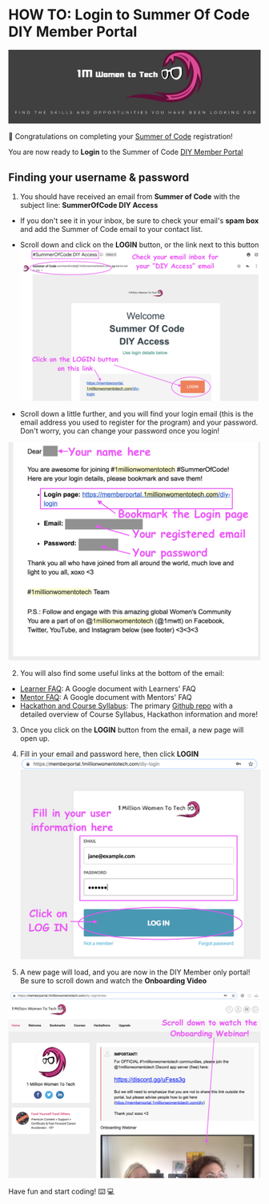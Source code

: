 # HOW TO: Login to Summer Of Code DIY Member Portal

![1M Women to Teach - Summer of Code](images/how-to-register-summerOfCode.png "1M Women to Teach - Summer of Code")

🎉 Congratulations on completing your [Summer of Code](https://1millionwomentotech.com/summerofcode1/) registration! 

You are now ready to **Login** to the Summer of Code [DIY Member Portal](https://memberportal.1millionwomentotech.com/diy-login/)

## Finding your username & password

1. You should have received an email from **Summer of Code** with the subject line: **SummerOfCode DIY Access**

- If you don't see it in your inbox, be sure to check your email's **spam box** and add the Summer of Code email to your contact list.
- Scroll down and click on the **LOGIN** button, or the link next to this button
![SummerOfCode DIY Access email](images/how-to-login-email1.png "SummerOfCode DIY Access email")

- Scroll down a little further, and you will find your login email (this is the email address you used to register for the program) and your password. Don't worry, you can change your password once you login!

![SummerOfCode DIY Access email ](images/how-to-login-email2.png "SummerOfCode DIY Access email")


2. You will also find some useful links at the bottom of the email:
- [Learner FAQ](https://docs.google.com/document/d/1t7LEoPNMwue5MjipYJLdv_c34V3rqovu-6RByAhxNjs/edit): A Google document with Learners' FAQ
- [Mentor FAQ](https://docs.google.com/document/d/1YAqUz9taF25hmzEzRiBSn7pSZsv83WTTrhlIRyBUf3s/edit): A Google document with Mentors' FAQ
- [Hackathon and Course Syllabus](https://github.com/1millionwomentotech/toolkitten/tree/master/summer-of-code): The primary [Github repo](https://github.com/1millionwomentotech/toolkitten/tree/master/summer-of-code) with a detailed overview of Course Syllabus, Hackathon information and more!

3. Once you click on the **LOGIN** button from the email, a new page will open up. 

4. Fill in your email and password here, then click **LOGIN**
![SummerOfCode Login page](images/how-to-login-portal.png "SummerOfCode Login page")

5. A new page will load, and you are now in the DIY Member only portal! 
Be sure to scroll down and watch the **Onboarding Video**

![SummerOfCode DIY Member portal](images/how-to-login-onboarding.png "SummerOfCode DIY Member portal")


Have fun and start coding! ⌨️ 💻